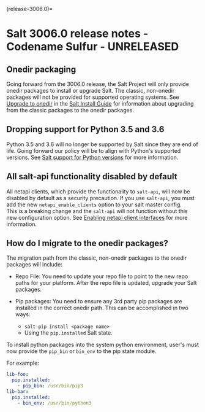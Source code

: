 (release-3006.0)=
# Salt 3006.0 release notes - Codename Sulfur - UNRELEASED

## Onedir packaging

Going forward from the 3006.0 release, the Salt Project will only provide onedir
packages to install or upgrade Salt. The classic, non-onedir packages will not
be provided for supported operating systems. See [Upgrade to onedir](https://docs.saltproject.io/salt/install-guide/en/latest/topics/upgrade-to-onedir.html)
in the [Salt Install Guide](https://docs.saltproject.io/salt/install-guide/en/latest) for information about upgrading from the classic packages to the onedir
packages.


## Dropping support for Python 3.5 and 3.6

Python 3.5 and 3.6 will no longer be supported by Salt since they
are end of life. Going forward our policy will be to align with Python's
supported versions. See [Salt support for Python versions](https://docs.saltproject.io/salt/install-guide/en/latest/topics/salt-python-version-support.html)
for more information.


## All salt-api functionality disabled by default

All netapi clients, which provide the functionality to ``salt-api``, will now
be disabled by default as a security precaution. If you use ``salt-api``, you
must add the new ``netapi_enable_clients`` option to your salt master config.  
This is a breaking change and the ``salt-api`` will not function without this
new configuration option. See [Enabling netapi client interfaces](https://docs.saltproject.io/en/3006.0/topics/netapi/netapi-enable-clients.html#netapi-enable-clients)
for more information.


## How do I migrate to the onedir packages?

The migration path from the classic, non-onedir packages to the onedir packages
will include:

* Repo File: You need to update your repo file to point to the new repo paths
  for your platform. After the repo file is updated, upgrade your Salt packages.  
* Pip packages: You need to ensure any 3rd party pip packages are installed in
  the correct onedir path. This can be accomplished in two ways:

  * ``salt-pip install <package name>``
  * Using the ``pip.installed`` Salt state.

To install python packages into the system python environment, user's must now
provide the ``pip_bin`` or ``bin_env`` to the pip state module.  

For example:

```yaml
lib-foo:
  pip.installed:
    - pip_bin: /usr/bin/pip3
lib-bar:
  pip.installed:
    - bin_env: /usr/bin/python3
```
